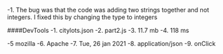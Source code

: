 -1. The bug was that the code was adding two strings together and not integers. I fixed this by changing the type to integers 

####DevTools
-1. citylots.json
-2. part2.js
-3. 11.7 mb
-4. 118 ms

-5 mozilla
-6. Apache
-7. Tue, 26 jan 2021
-8. application/json
-9. onClick
